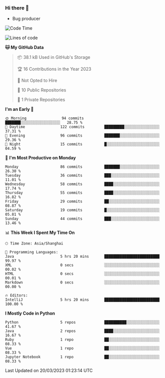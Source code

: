 ### Hi there 👋
* Bug producer
<!--START_SECTION:waka-->
![Code Time](http://img.shields.io/badge/Code%20Time-902%20hrs%2011%20mins-blue)

![Lines of code](https://img.shields.io/badge/From%20Hello%20World%20I%27ve%20Written-77.2%20thousand%20lines%20of%20code-blue)

**🐱 My GitHub Data** 

> 📦 38.1 kB Used in GitHub's Storage 
 > 
> 🏆 16 Contributions in the Year 2023
 > 
> 🚫 Not Opted to Hire
 > 
> 📜 10 Public Repositories 
 > 
> 🔑 1 Private Repositories 
 > 
**I'm an Early 🐤** 

```text
🌞 Morning                94 commits          ███████░░░░░░░░░░░░░░░░░░   28.75 % 
🌆 Daytime                122 commits         █████████░░░░░░░░░░░░░░░░   37.31 % 
🌃 Evening                96 commits          ███████░░░░░░░░░░░░░░░░░░   29.36 % 
🌙 Night                  15 commits          █░░░░░░░░░░░░░░░░░░░░░░░░   04.59 % 
```
📅 **I'm Most Productive on Monday** 

```text
Monday                   86 commits          ███████░░░░░░░░░░░░░░░░░░   26.30 % 
Tuesday                  36 commits          ███░░░░░░░░░░░░░░░░░░░░░░   11.01 % 
Wednesday                58 commits          ████░░░░░░░░░░░░░░░░░░░░░   17.74 % 
Thursday                 55 commits          ████░░░░░░░░░░░░░░░░░░░░░   16.82 % 
Friday                   29 commits          ██░░░░░░░░░░░░░░░░░░░░░░░   08.87 % 
Saturday                 19 commits          █░░░░░░░░░░░░░░░░░░░░░░░░   05.81 % 
Sunday                   44 commits          ███░░░░░░░░░░░░░░░░░░░░░░   13.46 % 
```


📊 **This Week I Spent My Time On** 

```text
🕑︎ Time Zone: Asia/Shanghai

💬 Programming Languages: 
Java                     5 hrs 20 mins       █████████████████████████   99.97 % 
XML                      0 secs              ░░░░░░░░░░░░░░░░░░░░░░░░░   00.02 % 
HTML                     0 secs              ░░░░░░░░░░░░░░░░░░░░░░░░░   00.01 % 
Markdown                 0 secs              ░░░░░░░░░░░░░░░░░░░░░░░░░   00.00 % 

🔥 Editors: 
IntelliJ                 5 hrs 20 mins       █████████████████████████   100.00 % 
```

**I Mostly Code in Python** 

```text
Python                   5 repos             ██████████░░░░░░░░░░░░░░░   41.67 % 
Java                     2 repos             ████░░░░░░░░░░░░░░░░░░░░░   16.67 % 
Ruby                     1 repo              ██░░░░░░░░░░░░░░░░░░░░░░░   08.33 % 
Vue                      1 repo              ██░░░░░░░░░░░░░░░░░░░░░░░   08.33 % 
Jupyter Notebook         1 repo              ██░░░░░░░░░░░░░░░░░░░░░░░   08.33 % 
```




 Last Updated on 20/03/2023 01:23:14 UTC
<!--END_SECTION:waka-->
